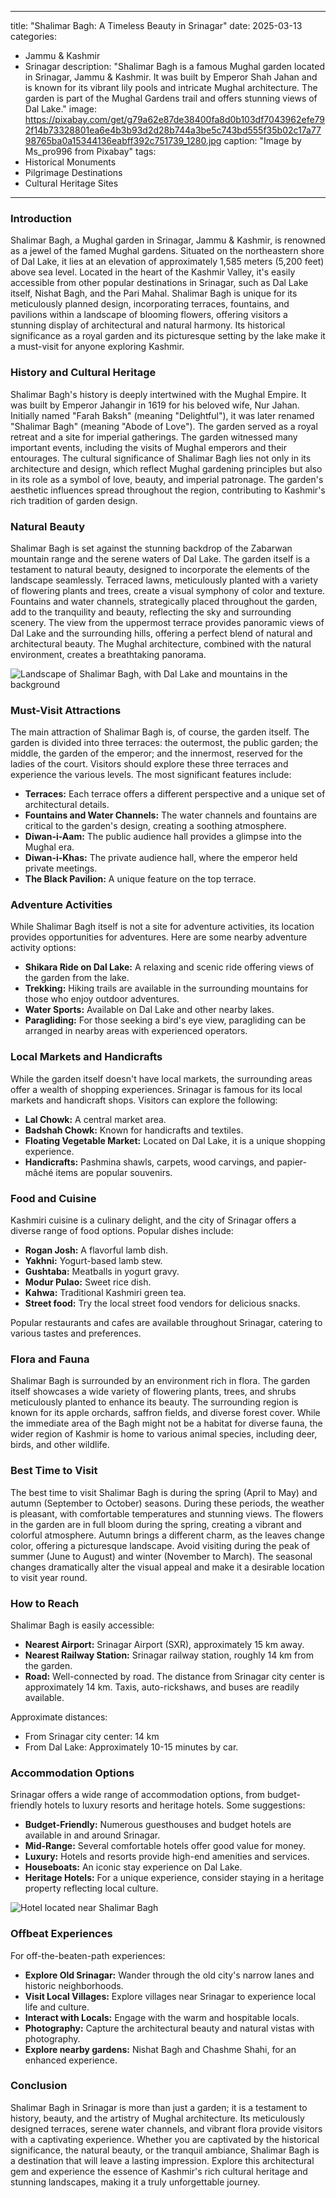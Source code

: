 
---
title: "Shalimar Bagh: A Timeless Beauty in Srinagar"
date: 2025-03-13
categories:
  - Jammu & Kashmir
  - Srinagar
description: "Shalimar Bagh is a famous Mughal garden located in Srinagar, Jammu & Kashmir. It was built by Emperor Shah Jahan and is known for its vibrant lily pools and intricate Mughal architecture. The garden is part of the Mughal Gardens trail and offers stunning views of Dal Lake."
image: https://pixabay.com/get/g79a62e87de38400fa8d0b103df7043962efe792f14b73328801ea6e4b3b93d2d28b744a3be5c743bd555f35b02c17a7798765ba0a15344136eabff392c751739_1280.jpg
caption: "Image by Ms_pro996 from Pixabay"
tags: 
  - Historical Monuments
  - Pilgrimage Destinations
  - Cultural Heritage Sites
---


### **Introduction**

Shalimar Bagh, a Mughal garden in Srinagar, Jammu & Kashmir, is renowned as a jewel of the famed Mughal gardens. Situated on the northeastern shore of Dal Lake, it lies at an elevation of approximately 1,585 meters (5,200 feet) above sea level. Located in the heart of the Kashmir Valley, it's easily accessible from other popular destinations in Srinagar, such as Dal Lake itself, Nishat Bagh, and the Pari Mahal. Shalimar Bagh is unique for its meticulously planned design, incorporating terraces, fountains, and pavilions within a landscape of blooming flowers, offering visitors a stunning display of architectural and natural harmony. Its historical significance as a royal garden and its picturesque setting by the lake make it a must-visit for anyone exploring Kashmir.

### **History and Cultural Heritage**

Shalimar Bagh's history is deeply intertwined with the Mughal Empire. It was built by Emperor Jahangir in 1619 for his beloved wife, Nur Jahan. Initially named "Farah Baksh" (meaning "Delightful"), it was later renamed "Shalimar Bagh" (meaning "Abode of Love"). The garden served as a royal retreat and a site for imperial gatherings. The garden witnessed many important events, including the visits of Mughal emperors and their entourages. The cultural significance of Shalimar Bagh lies not only in its architecture and design, which reflect Mughal gardening principles but also in its role as a symbol of love, beauty, and imperial patronage. The garden's aesthetic influences spread throughout the region, contributing to Kashmir's rich tradition of garden design.

###  **Natural Beauty**

Shalimar Bagh is set against the stunning backdrop of the Zabarwan mountain range and the serene waters of Dal Lake. The garden itself is a testament to natural beauty, designed to incorporate the elements of the landscape seamlessly. Terraced lawns, meticulously planted with a variety of flowering plants and trees, create a visual symphony of color and texture. Fountains and water channels, strategically placed throughout the garden, add to the tranquility and beauty, reflecting the sky and surrounding scenery. The view from the uppermost terrace provides panoramic views of Dal Lake and the surrounding hills, offering a perfect blend of natural and architectural beauty. The Mughal architecture, combined with the natural environment, creates a breathtaking panorama.

<img src="placeholder_image_shalimar_bagh_landscape.jpg" alt="Landscape of Shalimar Bagh, with Dal Lake and mountains in the background">

### **Must-Visit Attractions**

The main attraction of Shalimar Bagh is, of course, the garden itself. The garden is divided into three terraces: the outermost, the public garden; the middle, the garden of the emperor; and the innermost, reserved for the ladies of the court. Visitors should explore these three terraces and experience the various levels. The most significant features include:

*   **Terraces:** Each terrace offers a different perspective and a unique set of architectural details.
*   **Fountains and Water Channels:** The water channels and fountains are critical to the garden's design, creating a soothing atmosphere.
*   **Diwan-i-Aam:** The public audience hall provides a glimpse into the Mughal era.
*   **Diwan-i-Khas:** The private audience hall, where the emperor held private meetings.
*   **The Black Pavilion:** A unique feature on the top terrace.

### **Adventure Activities**

While Shalimar Bagh itself is not a site for adventure activities, its location provides opportunities for adventures. Here are some nearby adventure activity options:

*   **Shikara Ride on Dal Lake:** A relaxing and scenic ride offering views of the garden from the lake.
*   **Trekking:** Hiking trails are available in the surrounding mountains for those who enjoy outdoor adventures.
*   **Water Sports:** Available on Dal Lake and other nearby lakes.
*   **Paragliding:** For those seeking a bird's eye view, paragliding can be arranged in nearby areas with experienced operators.

### **Local Markets and Handicrafts**

While the garden itself doesn't have local markets, the surrounding areas offer a wealth of shopping experiences. Srinagar is famous for its local markets and handicraft shops. Visitors can explore the following:

*   **Lal Chowk:** A central market area.
*   **Badshah Chowk:** Known for handicrafts and textiles.
*   **Floating Vegetable Market:** Located on Dal Lake, it is a unique shopping experience.
*   **Handicrafts:** Pashmina shawls, carpets, wood carvings, and papier-mâché items are popular souvenirs.

### **Food and Cuisine**

Kashmiri cuisine is a culinary delight, and the city of Srinagar offers a diverse range of food options. Popular dishes include:

*   **Rogan Josh:** A flavorful lamb dish.
*   **Yakhni:** Yogurt-based lamb stew.
*   **Gushtaba:** Meatballs in yogurt gravy.
*   **Modur Pulao:** Sweet rice dish.
*   **Kahwa:** Traditional Kashmiri green tea.
*   **Street food:** Try the local street food vendors for delicious snacks.

Popular restaurants and cafes are available throughout Srinagar, catering to various tastes and preferences.

### **Flora and Fauna**

Shalimar Bagh is surrounded by an environment rich in flora. The garden itself showcases a wide variety of flowering plants, trees, and shrubs meticulously planted to enhance its beauty. The surrounding region is known for its apple orchards, saffron fields, and diverse forest cover. While the immediate area of the Bagh might not be a habitat for diverse fauna, the wider region of Kashmir is home to various animal species, including deer, birds, and other wildlife.

### **Best Time to Visit**

The best time to visit Shalimar Bagh is during the spring (April to May) and autumn (September to October) seasons. During these periods, the weather is pleasant, with comfortable temperatures and stunning views. The flowers in the garden are in full bloom during the spring, creating a vibrant and colorful atmosphere. Autumn brings a different charm, as the leaves change color, offering a picturesque landscape. Avoid visiting during the peak of summer (June to August) and winter (November to March). The seasonal changes dramatically alter the visual appeal and make it a desirable location to visit year round.

### **How to Reach**

Shalimar Bagh is easily accessible:

*   **Nearest Airport:** Srinagar Airport (SXR), approximately 15 km away.
*   **Nearest Railway Station:** Srinagar railway station, roughly 14 km from the garden.
*   **Road:** Well-connected by road. The distance from Srinagar city center is approximately 14 km. Taxis, auto-rickshaws, and buses are readily available.

Approximate distances:

*   From Srinagar city center: 14 km
*   From Dal Lake: Approximately 10-15 minutes by car.

### **Accommodation Options**

Srinagar offers a wide range of accommodation options, from budget-friendly hotels to luxury resorts and heritage hotels. Some suggestions:

*   **Budget-Friendly:** Numerous guesthouses and budget hotels are available in and around Srinagar.
*   **Mid-Range:** Several comfortable hotels offer good value for money.
*   **Luxury:** Hotels and resorts provide high-end amenities and services.
*   **Houseboats:** An iconic stay experience on Dal Lake.
*   **Heritage Hotels:** For a unique experience, consider staying in a heritage property reflecting local culture.

<img src="placeholder_image_shalimar_bagh_hotel.jpg" alt="Hotel located near Shalimar Bagh">

### **Offbeat Experiences**

For off-the-beaten-path experiences:

*   **Explore Old Srinagar:** Wander through the old city's narrow lanes and historic neighborhoods.
*   **Visit Local Villages:** Explore villages near Srinagar to experience local life and culture.
*   **Interact with Locals:** Engage with the warm and hospitable locals.
*   **Photography:** Capture the architectural beauty and natural vistas with photography.
*   **Explore nearby gardens:** Nishat Bagh and Chashme Shahi, for an enhanced experience.

### **Conclusion**

Shalimar Bagh in Srinagar is more than just a garden; it is a testament to history, beauty, and the artistry of Mughal architecture. Its meticulously designed terraces, serene water channels, and vibrant flora provide visitors with a captivating experience. Whether you are captivated by the historical significance, the natural beauty, or the tranquil ambiance, Shalimar Bagh is a destination that will leave a lasting impression. Explore this architectural gem and experience the essence of Kashmir's rich cultural heritage and stunning landscapes, making it a truly unforgettable journey.


